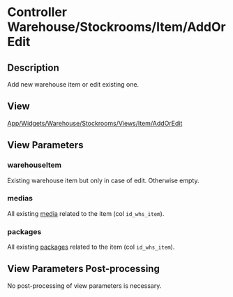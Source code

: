 # Controller Warehouse/Stockrooms/Item/AddOrEdit

## Description

Add new warehouse item or edit existing one.

## View

[App/Widgets/Warehouse/Stockrooms/Views/Item/AddOrEdit](../../Views/Item/AddOrEdit.md)

## View Parameters

### warehouseItem
Existing warehouse item but only in case of edit. Otherwise empty.

### medias
All existing [media](../../Models/ItemMedia.md) related to the item (col `id_whs_item`).

### packages
All existing [packages](../../Models/ItemPackage.md) related to the item (col `id_whs_item`).

## View Parameters Post-processing

No post-processing of view parameters is necessary.